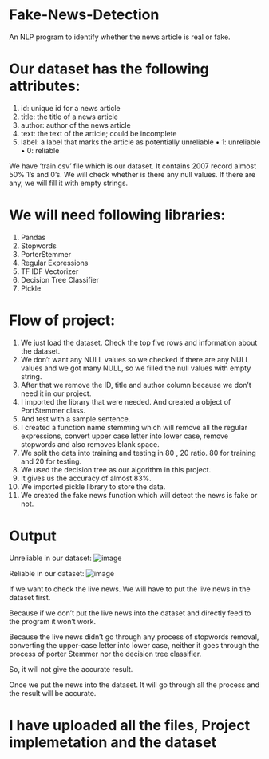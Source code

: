 # Fake-News-Detection
An NLP program to identify whether the news article is real or fake.

# Our dataset has the following attributes:
1.	id: unique id for a news article
2.	title: the title of a news article
3.	author: author of the news article
4.	text: the text of the article; could be incomplete
5.	label: a label that marks the article as potentially unreliable
    •	1: unreliable
    •	0: reliable
    
We have ‘train.csv’ file which is our dataset. 
It contains 2007 record almost 50% 1’s and 0’s.
We will check whether is there any null values. If there are any, we will fill it with empty strings.

# We will need following libraries:
1.	Pandas
2.	Stopwords
3.	PorterStemmer
4.	Regular Expressions
5.	TF IDF Vectorizer
6.	Decision Tree Classifier
7.	Pickle

# Flow of project:
1. We just load the dataset. Check the top five rows and information about the dataset.
2. We don’t want any NULL values so we checked if there are any NULL values and we got many NULL, so we filled the null values with empty string.
3. After that we remove the ID, title and author column because we don’t need it in our project.
4. I imported the library that were needed. And created a object of PortStemmer class.
5. And test with a sample sentence.
6. I created a function name stemming which will remove all the regular expressions, convert upper case letter into lower case, remove stopwords and also removes blank space.  
7. We split the data into training and testing in 80 , 20 ratio. 80 for training and 20 for testing.
8. We used the decision tree as our algorithm in this project. 
9. It gives us the accuracy of almost 83%. 
10. We imported pickle library to store the data. 
11. We created the fake news function which will detect the news is fake or not.

# Output
Unreliable in our dataset:
![image](https://user-images.githubusercontent.com/43111400/232422910-6f1cd4c6-d35d-498f-b346-d1c84efefa75.png)

Reliable in our dataset:
![image](https://user-images.githubusercontent.com/43111400/232423033-60501cad-daab-46d4-bd2f-5d2938cfa5fe.png)

If we want to check the live news. We will have to put the live news in the dataset first. 

Because if we don’t put the live news into the dataset and directly feed to the program it won’t work.

Because the live news didn’t go through any process of stopwords removal, converting the upper-case letter into lower case, neither it goes through the process of porter Stemmer nor the decision tree classifier. 

So, it will not give the accurate result.

Once we put the news into the dataset. It will go through all the process and the result will be accurate.

# I have uploaded all the files, Project implemetation and the dataset
